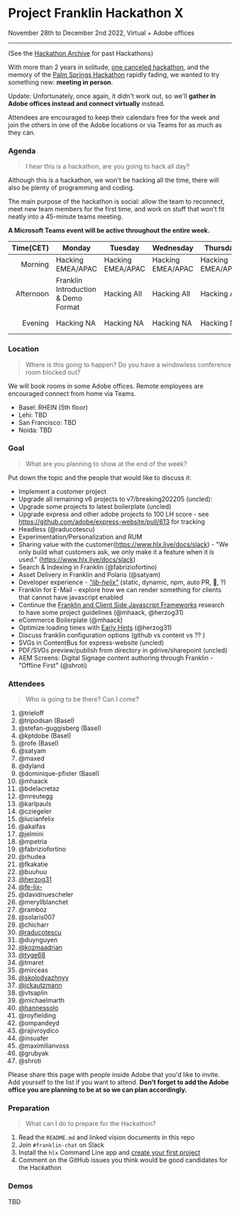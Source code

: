 # Project Franklin Hackathon X

November 28th to December 2nd 2022, Virtual + Adobe offices

---

(See the [Hackathon Archive](./README.md) for past Hackathons)

With more than 2 years in solitude, [one canceled hackathon](https://github.com/adobe/helix-home/blob/main/hackathons/9-bcn.md), and the memory of the 
[Palm Springs Hackathon](https://github.com/adobe/helix-home/blob/main/hackathons/8-psp.md) rapidly fading, we wanted to try something new: **meeting in person**. 

Update: Unfortunately, once again, it didn't work out, so we'll **gather in Adobe offices instead and connect virtually** instead.

Attendees are encouraged to keep their calendars free for the week and join the others in one of the Adobe locations or via Teams for as much as they can.

### Agenda

> I hear this is a hackathon, are you going to hack all day?

Although this is a hackathon, we won't be hacking all the time, there will also be plenty of programming and coding.

The main purpose of the hackathon is social: allow the team to reconnect, meet new team members for the first time, and work on stuff that won't
fit neatly into a 45-minute teams meeting.

**A Microsoft Teams event will be active throughout the entire week.**

| Time(CET) | Monday                              | Tuesday           | Wednesday         | Thursday          | Friday            |
| --------: | ----------------------------------- | ----------------- | ----------------- | ----------------- | ----------------- |
|   Morning | Hacking EMEA/APAC                   | Hacking EMEA/APAC | Hacking EMEA/APAC | Hacking EMEA/APAC | Hacking EMEA/APAC |
| Afternoon | Franklin Introduction & Demo Format | Hacking All       | Hacking All       | Hacking All       | Demos             |
|   Evening | Hacking NA                          | Hacking NA        | Hacking NA        | Hacking NA        | Team dinner       |

### Location

> Where is this going to happen? Do you have a windowless conference room blocked out?

We will book rooms in some Adobe offices. Remote employees are encouraged connect from home via Teams.

- Basel: RHEIN (5th floor)
- Lehi: TBD
- San Francisco: TBD
- Noida: TBD

### Goal

> What are you planning to show at the end of the week?

Put down the topic and the people that would like to discuss it:

* Implement a customer project
* Upgrade all remaining v6 projects to v7/breaking202205 (uncled):
* Upgrade some projects to latest boilerplate (uncled)
* Upgrade express and other adobe projects to 100 LH score - see https://github.com/adobe/express-website/pull/613 for tracking
* Headless (@raducotescu)
* Experimentation/Personalization and RUM
* Sharing value with the customer(https://www.hlx.live/docs/slack) - "We only build what customers ask, we only make it a feature when it is used." (https://www.hlx.live/docs/slack)
* Search & Indexing in Franklin (@fabriziofortino)
* Asset Delivery in Franklin and Polaris (@satyam)
* Developer experience - [_"lib-helix"_](https://github.com/adobe/helix-project-boilerplate/pull/125#pullrequestreview-1118234266) (static, dynamic, npm, auto PR, 🤷‍, ?)
* Franklin for E-Mail - explore how we can render something for clients that cannot have javascript enabled 
* Continue the [Franklin and Client Side Javascript Frameworks](https://cq-dev.slack.com/archives/C9KD0TT6G/p1663359237847519) research to have some project guidelines (@mhaack, @herzog31)
* eCommerce Boilerplate (@mhaack)
* Optimize loading times with [Early Hints](https://developer.mozilla.org/en-US/docs/Web/HTTP/Status/103) (@herzog31)
* Discuss franklin configuration options (github vs content vs ?? )
* SVGs in ContentBus for express-website (uncled)
* PDF/SVGs preview/publish from directory in gdrive/sharepoint (uncled)
* AEM Screens: Digital Signage content authoring through Franklin - "Offline First" (@shroti)


### Attendees

> Who is going to be there? Can I come?

1. @trieloff
2. @tripodsan (Basel)
3. @stefan-guggisberg (Basel) 
4. @kptdobe (Basel)
5. @rofe (Basel)
6. @satyam
7. @maxed
8. @dyland
9. @dominique-pfister (Basel)
10. @mhaack
11. @bdelacretaz
12. @mreutegg
13. @karlpauls
14. @cziegeler
15. @lucianfelix
16. @akalfas
17. @jelmini
18. @mpetria
19. @fabriziofortino
20. @rhudea
21. @fkakatie
22. @buuhuu
23. [@herzog31](//github.com/herzog31)
24. [@fe-lix-](//github.com/fe-lix-)
25. @davidnuescheler
26. @meryllblanchet
27. @ramboz
28. @solaris007
29. @chicharr
30. [@raducotescu](//github.com/raducotescu)
31. @duynguyen
32. [@kozmaadrian](//github.com/kozmaadrian)
33. [@tyge68](//github.com/tyge68)
34. @tmaret
35. @mirceas
36. [@skolodyazhnyy](//github.com/skolodyazhnyy)
37. [@jckautzmann](//github.com/jckautzmann)
38. @vtsaplin
39. @michaelmarth
40. [@hannessolo](//github.com/hannessolo)
41. @royfielding
42. @ompandeyd
43. @rajivroydico
44. @insuafer
45. @maximilianvoss
46. @grubyak
47. @shroti

Please share this page with people inside Adobe that you'd like to invite. Add yourself to the list if you want to attend.
**Don't forget to add the Adobe office you are planning to be at so we can plan accordingly.**

### Preparation

> What can I do to prepare for the Hackathon?

1. Read the `README.md` and linked vision documents in this repo
2. Join `#franklin-chat` on Slack
3. Install the `hlx` Command Line app and [create your first project](https://www.hlx.live/tutorial)
4. Comment on the GitHub issues you think would be good candidates for the Hackathon

### Demos

TBD
